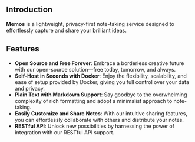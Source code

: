 ## Introduction

**Memos** is a lightweight, privacy-first note-taking service designed to effortlessly capture and share your brilliant ideas.

## Features

- **Open Source and Free Forever**: Embrace a borderless creative future with our open-source solution—free today, tomorrow, and always.
- **Self-Host in Seconds with Docker**: Enjoy the flexibility, scalability, and ease of setup provided by Docker, giving you full control over your data and privacy.
- **Plain Text with Markdown Support**: Say goodbye to the overwhelming complexity of rich formatting and adopt a minimalist approach to note-taking.
- **Easily Customize and Share Notes**: With our intuitive sharing features, you can effortlessly collaborate with others and distribute your notes.
- **RESTful API**: Unlock new possibilities by harnessing the power of integration with our RESTful API support.
